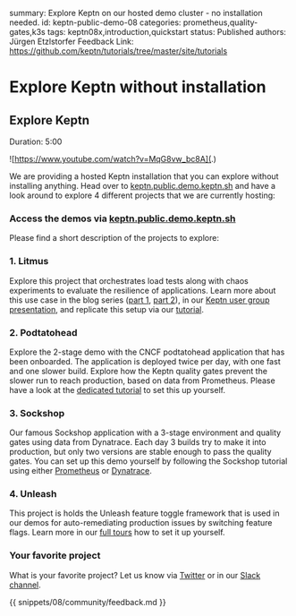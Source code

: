 summary: Explore Keptn on our hosted demo cluster - no installation needed.
id: keptn-public-demo-08
categories: prometheus,quality-gates,k3s
tags: keptn08x,introduction,quickstart
status: Published 
authors: Jürgen Etzlstorfer
Feedback Link: https://github.com/keptn/tutorials/tree/master/site/tutorials



# Explore Keptn without installation

## Explore Keptn
Duration: 5:00

![https://www.youtube.com/watch?v=MqG8vw_bc8A](.)

 We are providing a hosted Keptn installation that you can explore without installing anything. Head over to [keptn.public.demo.keptn.sh](https://keptn.public.demo.keptn.sh/) and have a look around to explore 4 different projects that we are currently hosting:

### Access the demos via [keptn.public.demo.keptn.sh](https://keptn.public.demo.keptn.sh/)

Please find a short description of the projects to explore:

### 1. **Litmus**
Explore this project that orchestrates load tests along with chaos experiments to evaluate the resilience of applications. Learn more about this use case in the blog series ([part 1](https://medium.com/keptn/evaluating-kubernetes-resiliency-with-keptn-and-litmuschaos-66bdfb35cbdd?source=friends_link&sk=86b269ad3cec917ba0976328a20e914f), [part 2](https://medium.com/keptn/part-2-evaluating-application-resiliency-with-keptn-and-litmuschaos-use-case-and-demo-f43b264a2294?source=friends_link&sk=9a6810624fb5c85822c9e9484678722c)), in our [Keptn user group presentation](https://keptn.sh/resources/integrations/#evaluating-the-resiliency-of-your-microservices-with-litmuschaos-tests-and-keptn), and replicate this setup via our [tutorial](https://tutorials.keptn.sh/tutorials/keptn-litmus-08/index.html).

### 2. Podtatohead
Explore the 2-stage demo with the CNCF podtatohead application that has been onboarded. The application is deployed twice per day, with one fast and one slower build. Explore how the Keptn quality gates prevent the slower run to reach production, based on data from Prometheus. Please have a look at the [dedicated tutorial](https://tutorials.keptn.sh/tutorials/keptn-multistage-qualitygates-08/index.html) to set this up yourself.
### 3. Sockshop

Our famous Sockshop application with a 3-stage environment and quality gates using data from Dynatrace. Each day 3 builds try to make it into production, but only two versions are stable enough to pass the quality gates. You can set up this demo yourself by following the Sockshop tutorial using either [Prometheus](https://tutorials.keptn.sh/tutorials/keptn-full-tour-prometheus-08/index.html) or [Dynatrace](https://tutorials.keptn.sh/tutorials/keptn-full-tour-dynatrace-08/index.html).

### 4. Unleash
This project is holds the Unleash feature toggle framework that is used in our demos for auto-remediating production issues by switching feature flags. Learn more in our [full tours](https://tutorials.keptn.sh/tutorials/keptn-full-tour-dynatrace-08/index.html) how to set it up yourself.


### Your favorite project
What is your favorite project? Let us know via [Twitter](https://twitter.com/keptnProject) or in our [Slack channel](https://slack.keptn.sh).

{{ snippets/08/community/feedback.md }}
